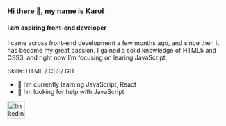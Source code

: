 ### Hi there 👋, my name is Karol
#### I am aspiring front-end developer
I came across front-end development a few months ago, and since then it has become my great passion. I gained a solid knowledge of HTML5 and CSS3, and right now I’m focusing on learing JavaScript.

Skills: HTML / CSS/ GIT

- 🌱 I’m currently learning JavaScript, React 
- 🤔 I’m looking for help with JavaScript 


[<img src='https://cdn.jsdelivr.net/npm/simple-icons@3.0.1/icons/linkedin.svg' alt='linkedin' height='40'>](https://www.linkedin.com/in/https://www.linkedin.com/in/karol-selwa-a8aab8232//)  

